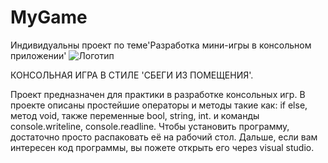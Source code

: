 # MyGame
Индивидуальны проект по теме'Разработка мини-игры в консольном приложении'
![Логотип](https://octodex.github.com/images/orderedlistocat.png "Логотип GitHub")



КОНСОЛЬНАЯ ИГРА В СТИЛЕ 'СБЕГИ ИЗ ПОМЕЩЕНИЯ'.




Проект предназначен для практики в разработке консольных игр.
В проекте описаны простейшие операторы и методы такие как: if else, метод void,
также переменные bool, string, int.
и команды console.writeline, console.readline.
Чтобы установить программу, достаточно просто распаковать её на рабочий стол.
Дальше, если вам интересен код программы, вы пожете открыть его через visual studio.

